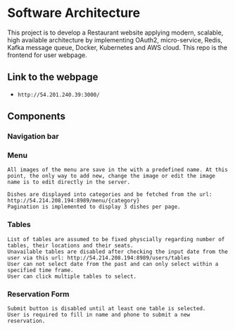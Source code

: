 # Software Architecture
This project is to develop a Restaurant website applying modern, scalable, high available architecture by implementing OAuth2, micro-service, Redis, Kafka message queue, Docker, Kubernetes and AWS cloud.
This repo is the frontend for user webpage.

## Link to the webpage
- `http://54.201.240.39:3000/`

## Components
### Navigation bar    
### Menu
    All images of the menu are save in the with a predefined name. At this point, the only way to add new, change the image or edit the image name is to edit directly in the server.
    
    Dishes are displayed into categories and be fetched from the url: http://54.214.208.194:8989/menu/{category}
    Pagination is implemented to display 3 dishes per page.
### Tables
    List of tables are assumed to be fixed physcially regarding number of tables, their locations and their seats.
    Unavailable tables are disabled after checking the input date from the user via this url: http://54.214.208.194:8989/users/tables
    User can not select date from the past and can only select within a specified time frame.
    User can click multiple tables to select.
### Reservation Form 
    Submit button is disabled until at least one table is selected.
    User is required to fill in name and phone to submit a new reservation.